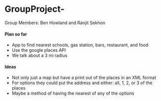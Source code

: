 # GroupProject-

 Group Members: Ben Howland and Ranjit Sekhon


  #### Plan so far
  * App to find nearest schools, gas station, bars, restaurant, and food
  * Use the google places API
  * We talk about a 3 mi radius


  #### Ideas
  * Not only just a map but have a print out of the places in an XML format
  * For options they could put the address and either: all, 1, 2, or 3 of the places
  * Maybe a method of having the nearest of any of the options

